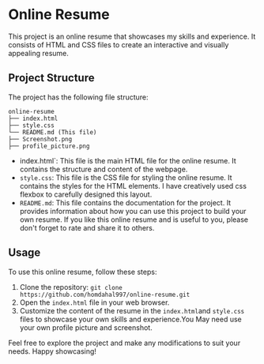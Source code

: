 # Online Resume

This project is an online resume that showcases my skills and experience. It consists of HTML and CSS files to create an interactive and visually appealing resume.

## Project Structure

The project has the following file structure:

```
online-resume
├── index.html
├── style.css
└── README.md (This file)
├── Screenshot.png
├── profile_picture.png
```

- index.html`: This file is the main HTML file for the online resume. It contains the structure and content of the webpage.
- `style.css`: This file is the CSS file for styling the online resume. It contains the styles for the HTML elements. I have creatively used css flexbox to carefully designed this layout.
- `README.md`: This file contains the documentation for the project. It provides information about how you can use this project to build your own resume. If you like this online resume and is useful to you, please don't forget to rate and share it to others.

## Usage

To use this online resume, follow these steps:

1. Clone the repository: `git clone https://github.com/homdahal997/online-resume.git`
2. Open the `index.html` file in your web browser.
3. Customize the content of the resume in the `index.html`and `style.css` files to showcase your own skills and experience.You May need use your own profile picture and screenshot.

Feel free to explore the project and make any modifications to suit your needs. Happy showcasing!